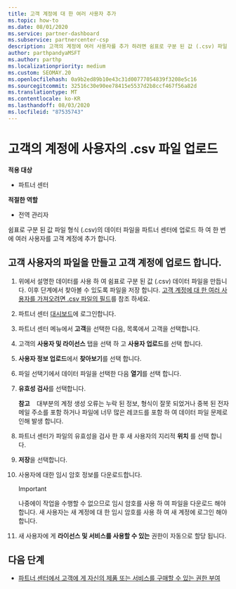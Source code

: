 ```yaml
---
title: 고객 계정에 대 한 여러 사용자 추가
ms.topic: how-to
ms.date: 08/01/2020
ms.service: partner-dashboard
ms.subservice: partnercenter-csp
description: 고객의 계정에 여러 사용자를 추가 하려면 쉼표로 구분 된 값 (.csv) 파일 형식을 사용 하 여 파트너 센터에 데이터 파일을 업로드 합니다.
author: parthpandyaMSFT
ms.author: parthp
ms.localizationpriority: medium
ms.custom: SEOMAY.20
ms.openlocfilehash: 0a9b2ed89b10e43c31d00777054839f3208e5c16
ms.sourcegitcommit: 32516c30e90ee78415e5537d2b8ccf467f56a82d
ms.translationtype: MT
ms.contentlocale: ko-KR
ms.lasthandoff: 08/03/2020
ms.locfileid: "87535743"
---
```

# <a name="upload-a-csv-file-of-users-to-a-customers-account"></a>고객의 계정에 사용자의 .csv 파일 업로드


**적용 대상**

- 파트너 센터

**적절한 역할**

- 전역 관리자

쉼표로 구분 된 값 파일 형식 (.csv)의 데이터 파일을 파트너 센터에 업로드 하 여 한 번에 여러 사용자를 고객 계정에 추가 합니다. 

## <a name="create-the-file-of-customer-users-and-upload-to-customer-account"></a>고객 사용자의 파일을 만들고 고객 계정에 업로드 합니다.

1. 위에서 설명한 데이터를 사용 하 여 쉼표로 구분 된 값 (.csv) 데이터 파일을 만듭니다. 이후 단계에서 찾아볼 수 있도록 파일을 저장 합니다. [고객 계정에 대 한 여러 사용자를 가져오려면 .csv 파일의 필드](file-customer-users.md)를 참조 하세요. 

2. 파트너 센터 [대시보드](https://partner.microsoft.com/dashboard)에 로그인합니다.

3. 파트너 센터 메뉴에서 **고객**을 선택한 다음, 목록에서 고객을 선택합니다.

4. 고객의 **사용자 및 라이선스** 탭을 선택 하 고 **사용자 업로드**를 선택 합니다.

5. **사용자 정보 업로드**에서 **찾아보기**를 선택 합니다.

6. 파일 선택기에서 데이터 파일을 선택한 다음 **열기**를 선택 합니다.

7. **유효성 검사**를 선택합니다.

    **참고**    대부분의 계정 생성 오류는 누락 된 정보, 형식이 잘못 되었거나 중복 된 전자 메일 주소를 포함 하거나 파일에 너무 많은 레코드를 포함 하 여 데이터 파일 문제로 인해 발생 합니다.

8. 파트너 센터가 파일의 유효성을 검사 한 후 새 사용자의 지리적 **위치** 를 선택 합니다.
9. **저장**을 선택합니다.
10. 사용자에 대한 임시 암호 정보를 다운로드합니다.

    >[!IMPORTANT]
    > 나중에이 작업을 수행할 수 없으므로 임시 암호를 사용 하 여 파일을 다운로드 해야 합니다. 새 사용자는 새 계정에 대 한 임시 암호를 사용 하 여 새 계정에 로그인 해야 합니다.

11. 새 사용자에 게 **라이선스 및 서비스를 사용할 수 있는** 권한이 자동으로 할당 됩니다. 

## <a name="next-steps"></a>다음 단계

- [파트너 센터에서 고객에 게 자신의 제품 또는 서비스를 구매할 수 있는 권한 부여](give-customers-permission.md)
